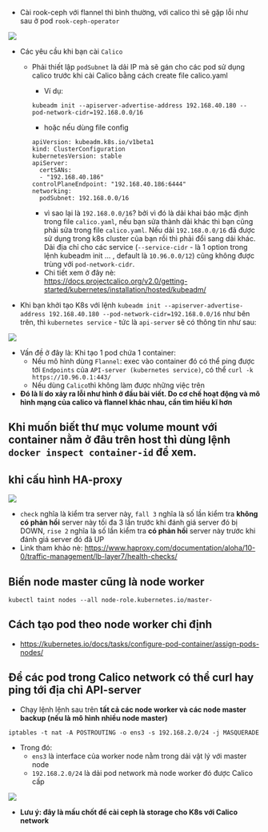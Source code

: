 - Cài rook-ceph với flannel thì bình thường, với calico thì sẽ gặp lỗi như sau ở pod `rook-ceph-operator`

<img src="https://i.imgur.com/EpO3kPG.png">

- Các yêu cầu khi bạn cài `Calico`
  - Phải thiết lập `podSubnet` là dải IP mà sẽ gán cho các pod sử dụng calico trước khi cài Calico bằng cách create file calico.yaml
    - Ví dụ: 
    
    `kubeadm init --apiserver-advertise-address 192.168.40.180 --pod-network-cidr=192.168.0.0/16`
    
    - hoặc nếu dùng file config
    ```
    apiVersion: kubeadm.k8s.io/v1beta1
    kind: ClusterConfiguration
    kubernetesVersion: stable
    apiServer:
      certSANs:
      - "192.168.40.186"
    controlPlaneEndpoint: "192.168.40.186:6444"
    networking:
      podSubnet: 192.168.0.0/16
    ```
    - vì sao lại là `192.168.0.0/16`? bởi vì đó là dải khai báo mặc định trong file `calico.yaml`, nếu bạn sửa thành dải khác thì bạn cũng phải sửa trong file `calico.yaml`. Nếu dải `192.168.0.0/16` đã được sử dụng trong k8s cluster của bạn rồi thì phải đổi sang dải khác. Dải địa chỉ cho các service (`--service-cidr` - là 1 option trong lệnh kubeadm init ... , default là `10.96.0.0/12`) cũng không được trùng với `pod-network-cidr`.
    - Chi tiết xem ở đây nè: https://docs.projectcalico.org/v2.0/getting-started/kubernetes/installation/hosted/kubeadm/

- Khi bạn khởi tạo K8s với lệnh `kubeadm init --apiserver-advertise-address 192.168.40.180 --pod-network-cidr=192.168.0.0/16` như bên trên, thì `kubernetes service` - tức là `api-server` sẽ có thông tin như sau:

<img src="https://i.imgur.com/D9ib6jR.png">

- Vấn đề ở đây là: Khi tạo 1 pod chứa 1 container:
  - Nếu mô hình dùng `Flannel`: exec vào container đó có thể ping được tới `Endpoints` của `API-server (kubernetes service)`, có thể `curl -k https://10.96.0.1:443/`
  - Nếu dùng `Calico`thì không làm được những việc trên
- **Đó là lí do xảy ra lỗi như hình ở đầu bài viết. Do cơ chế hoạt động và mô hình mạng của calico và flannel khác nhau, cần tìm hiểu kĩ hơn**

## Khi muốn biết thư mục volume mount với container nằm ở đâu trên host thì dùng lệnh `docker inspect container-id` để xem. 
## khi cấu hình HA-proxy

<img src="https://i.imgur.com/I63etle.png">

- `check` nghĩa là kiểm tra server này, `fall 3` nghĩa là số lần kiểm tra **không có phản hồi** server này tối đa 3 lần trước khi đánh giá server đó bị DOWN, `rise 2` nghĩa là số lần kiểm tra **có phản hồi** server này trước khi đánh giá server đó đã UP 
- Link tham khảo nè: https://www.haproxy.com/documentation/aloha/10-0/traffic-management/lb-layer7/health-checks/

## Biến node master cũng là node worker

`kubectl taint nodes --all node-role.kubernetes.io/master-`

## Cách tạo pod theo node worker chỉ định
- https://kubernetes.io/docs/tasks/configure-pod-container/assign-pods-nodes/

## Để các pod trong Calico network có thể curl hay ping tới địa chỉ API-server
- Chạy lệnh lệnh sau trên **tất cả các node worker và các node master backup (nếu là mô hình nhiều node master)**

`iptables -t nat -A POSTROUTING -o ens3 -s 192.168.2.0/24 -j MASQUERADE`

- Trong đó:
  - `ens3` là interface của worker node nằm trong dải vật lý với master node
  - `192.168.2.0/24` là dải pod network mà node worker đó được Calico cấp

<img src="https://i.imgur.com/B2ovwAH.png">

- **Lưu ý: đây là mấu chốt để cài ceph là storage cho K8s với Calico network**


